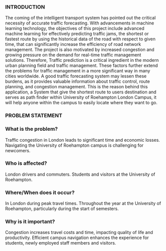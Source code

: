 ### INTRODUCTION

The coming of the intelligent transport system has pointed out the critical necessity of accurate traffic forecasting. With advancements in machine learning technology, the objectives of this project include advanced machine learning for effectively predicting traffic jams, the shortest or fastest route by using the historical data of the road with respect to given time, that can significantly increase the efficiency of road network management. The project is also motivated by increased congestion and growing pressure on the demand for real-time traffic management solutions. Therefore, Traffic prediction is a critical ingredient in the modern urban planning field and traffic management. These factors further extend the problems for traffic management in a more significant way in many cities worldwide. A good traffic forecasting system may lessen these burdens, as it provides valuable information about traffic control, route planning, and congestion management. This is the reason behind this application, a System that give the shortest route to users destination and serves as path finder within University of Roehampton London Campus, it will help anyone within the campus to easily locate where they want to go.

### PROBLEM STATEMENT

### What is the problem?​
Traffic congestion in London leads to significant time and economic losses.​
 Navigating the University of Roehampton campus is challenging for newcomers.
### Who is affected?
London drivers and commuters.
Students and visitors at the University of Roehampton.
### Where/When does it occur?
In London during peak travel times.
Throughout the year at the University of Roehampton, particularly during the start of semesters.
### Why is it important?
Congestion increases travel costs and time, impacting quality of life and productivity.
 Efficient campus navigation enhances the experience for students, newly employed staff members 
    and visitors.
 



